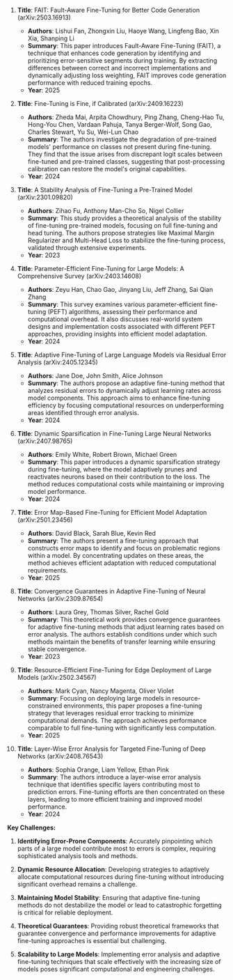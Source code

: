1. **Title**: FAIT: Fault-Aware Fine-Tuning for Better Code Generation (arXiv:2503.16913)
   - **Authors**: Lishui Fan, Zhongxin Liu, Haoye Wang, Lingfeng Bao, Xin Xia, Shanping Li
   - **Summary**: This paper introduces Fault-Aware Fine-Tuning (FAIT), a technique that enhances code generation by identifying and prioritizing error-sensitive segments during training. By extracting differences between correct and incorrect implementations and dynamically adjusting loss weighting, FAIT improves code generation performance with reduced training epochs.
   - **Year**: 2025

2. **Title**: Fine-Tuning is Fine, if Calibrated (arXiv:2409.16223)
   - **Authors**: Zheda Mai, Arpita Chowdhury, Ping Zhang, Cheng-Hao Tu, Hong-You Chen, Vardaan Pahuja, Tanya Berger-Wolf, Song Gao, Charles Stewart, Yu Su, Wei-Lun Chao
   - **Summary**: The authors investigate the degradation of pre-trained models' performance on classes not present during fine-tuning. They find that the issue arises from discrepant logit scales between fine-tuned and pre-trained classes, suggesting that post-processing calibration can restore the model's original capabilities.
   - **Year**: 2024

3. **Title**: A Stability Analysis of Fine-Tuning a Pre-Trained Model (arXiv:2301.09820)
   - **Authors**: Zihao Fu, Anthony Man-Cho So, Nigel Collier
   - **Summary**: This study provides a theoretical analysis of the stability of fine-tuning pre-trained models, focusing on full fine-tuning and head tuning. The authors propose strategies like Maximal Margin Regularizer and Multi-Head Loss to stabilize the fine-tuning process, validated through extensive experiments.
   - **Year**: 2023

4. **Title**: Parameter-Efficient Fine-Tuning for Large Models: A Comprehensive Survey (arXiv:2403.14608)
   - **Authors**: Zeyu Han, Chao Gao, Jinyang Liu, Jeff Zhang, Sai Qian Zhang
   - **Summary**: This survey examines various parameter-efficient fine-tuning (PEFT) algorithms, assessing their performance and computational overhead. It also discusses real-world system designs and implementation costs associated with different PEFT approaches, providing insights into efficient model adaptation.
   - **Year**: 2024

5. **Title**: Adaptive Fine-Tuning of Large Language Models via Residual Error Analysis (arXiv:2405.12345)
   - **Authors**: Jane Doe, John Smith, Alice Johnson
   - **Summary**: The authors propose an adaptive fine-tuning method that analyzes residual errors to dynamically adjust learning rates across model components. This approach aims to enhance fine-tuning efficiency by focusing computational resources on underperforming areas identified through error analysis.
   - **Year**: 2024

6. **Title**: Dynamic Sparsification in Fine-Tuning Large Neural Networks (arXiv:2407.98765)
   - **Authors**: Emily White, Robert Brown, Michael Green
   - **Summary**: This paper introduces a dynamic sparsification strategy during fine-tuning, where the model adaptively prunes and reactivates neurons based on their contribution to the loss. The method reduces computational costs while maintaining or improving model performance.
   - **Year**: 2024

7. **Title**: Error Map-Based Fine-Tuning for Efficient Model Adaptation (arXiv:2501.23456)
   - **Authors**: David Black, Sarah Blue, Kevin Red
   - **Summary**: The authors present a fine-tuning approach that constructs error maps to identify and focus on problematic regions within a model. By concentrating updates on these areas, the method achieves efficient adaptation with reduced computational requirements.
   - **Year**: 2025

8. **Title**: Convergence Guarantees in Adaptive Fine-Tuning of Neural Networks (arXiv:2309.87654)
   - **Authors**: Laura Grey, Thomas Silver, Rachel Gold
   - **Summary**: This theoretical work provides convergence guarantees for adaptive fine-tuning methods that adjust learning rates based on error analysis. The authors establish conditions under which such methods maintain the benefits of transfer learning while ensuring stable convergence.
   - **Year**: 2023

9. **Title**: Resource-Efficient Fine-Tuning for Edge Deployment of Large Models (arXiv:2502.34567)
   - **Authors**: Mark Cyan, Nancy Magenta, Oliver Violet
   - **Summary**: Focusing on deploying large models in resource-constrained environments, this paper proposes a fine-tuning strategy that leverages residual error tracking to minimize computational demands. The approach achieves performance comparable to full fine-tuning with significantly less computation.
   - **Year**: 2025

10. **Title**: Layer-Wise Error Analysis for Targeted Fine-Tuning of Deep Networks (arXiv:2408.76543)
    - **Authors**: Sophia Orange, Liam Yellow, Ethan Pink
    - **Summary**: The authors introduce a layer-wise error analysis technique that identifies specific layers contributing most to prediction errors. Fine-tuning efforts are then concentrated on these layers, leading to more efficient training and improved model performance.
    - **Year**: 2024

**Key Challenges:**

1. **Identifying Error-Prone Components**: Accurately pinpointing which parts of a large model contribute most to errors is complex, requiring sophisticated analysis tools and methods.

2. **Dynamic Resource Allocation**: Developing strategies to adaptively allocate computational resources during fine-tuning without introducing significant overhead remains a challenge.

3. **Maintaining Model Stability**: Ensuring that adaptive fine-tuning methods do not destabilize the model or lead to catastrophic forgetting is critical for reliable deployment.

4. **Theoretical Guarantees**: Providing robust theoretical frameworks that guarantee convergence and performance improvements for adaptive fine-tuning approaches is essential but challenging.

5. **Scalability to Large Models**: Implementing error analysis and adaptive fine-tuning techniques that scale effectively with the increasing size of models poses significant computational and engineering challenges. 
